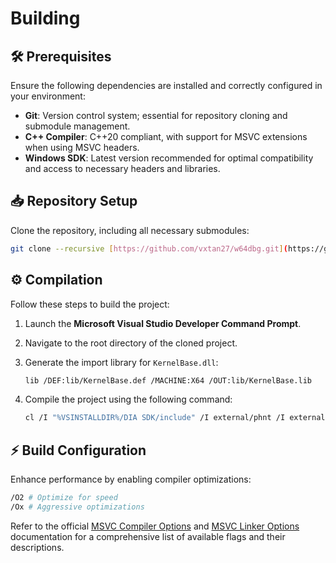 # Building

## 🛠️ Prerequisites

Ensure the following dependencies are installed and correctly configured in your environment:

- **Git**: Version control system; essential for repository cloning and submodule management.
- **C++ Compiler**: C++20 compliant, with support for MSVC extensions when using MSVC headers.
- **Windows SDK**: Latest version recommended for optimal compatibility and access to necessary headers and libraries.

## 📥 Repository Setup

Clone the repository, including all necessary submodules:

```sh
git clone --recursive [https://github.com/vxtan27/w64dbg.git](https://github.com/vxtan27/w64dbg.git)
```

## ⚙️ Compilation

Follow these steps to build the project:

1. Launch the **Microsoft Visual Studio Developer Command Prompt**.
2. Navigate to the root directory of the cloned project.
4. Generate the import library for `KernelBase.dll`:

    ```sh
    lib /DEF:lib/KernelBase.def /MACHINE:X64 /OUT:lib/KernelBase.lib
    ```

4. Compile the project using the following command:

    ```sh
    cl /I "%VSINSTALLDIR%/DIA SDK/include" /I external/phnt /I external/dragonbox/include /I external/dragonbox/source /std:c++latest src/w64dbg.cpp /link /LIBPATH:lib /ENTRY:wmain
    ```

## ⚡ Build Configuration

Enhance performance by enabling compiler optimizations:

```sh
/O2 # Optimize for speed
/Ox # Aggressive optimizations
```

Refer to the official [MSVC Compiler Options](https://learn.microsoft.com/cpp/build/reference/compiler-options) and [MSVC Linker Options](https://learn.microsoft.com/cpp/build/reference/linker-options) documentation for a comprehensive list of available flags and their descriptions.